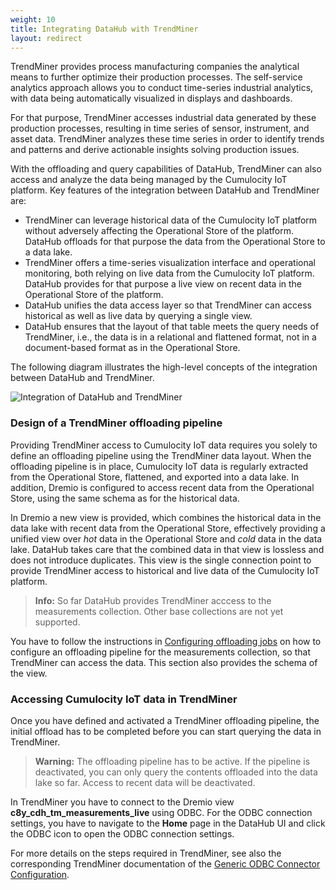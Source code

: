 ```yaml
---
weight: 10
title: Integrating DataHub with TrendMiner
layout: redirect
---
```


TrendMiner provides process manufacturing companies the analytical means to further optimize their production processes. The self-service analytics approach allows you to conduct time-series industrial analytics, with data being automatically visualized in displays and dashboards.

For that purpose, TrendMiner accesses industrial data generated by these production processes, resulting in time series of sensor, instrument, and asset data. TrendMiner analyzes these time series in order to identify trends and patterns and derive actionable insights solving production issues.

With the offloading and query capabilities of DataHub, TrendMiner can also access and analyze the data being managed by the Cumulocity IoT platform. Key features of the integration between DataHub and TrendMiner are:

* TrendMiner can leverage historical data of the Cumulocity IoT platform without adversely affecting the Operational Store of the platform. DataHub offloads for that purpose the data from the Operational Store to a data lake.
* TrendMiner offers a time-series visualization interface and operational monitoring, both relying on live data from the Cumulocity IoT platform. DataHub provides for that purpose a live view on recent data in the Operational Store of the platform.
* DataHub unifies the data access layer so that TrendMiner can access historical as well as live data by querying a single view.
* DataHub ensures that the layout of that table meets the query needs of TrendMiner, i.e., the data is in a relational and flattened format, not in a document-based format as in the Operational Store.

The following diagram illustrates the high-level concepts of the integration between DataHub and TrendMiner.

<img src="/images/datahub-guide/trendminer-highlevel-concept.png" alt="Integration of DataHub and TrendMiner" style="max-width: 100%">

### Design of a TrendMiner offloading pipeline

Providing TrendMiner access to Cumulocity IoT data requires you solely to define an offloading pipeline using the TrendMiner data layout. When the offloading pipeline is in place, Cumulocity IoT data is regularly extracted from the Operational Store, flattened, and exported into a data lake. In addition, Dremio is configured to access recent data from the Operational Store, using the same schema as for the historical data.

In Dremio a new view is provided, which combines the historical data in the data lake with recent data from the Operational Store, effectively providing a unified view over *hot* data in the Operational Store and *cold* data in the data lake. DataHub takes care that the combined data in that view is lossless and does not introduce duplicates. This view is the single connection point to provide TrendMiner access to historical and live data of the Cumulocity IoT platform.

> **Info:** So far DataHub provides TrendMiner acccess to the measurements collection. Other base collections are not yet supported.

You have to follow the instructions in [Configuring offloading jobs](/datahub/working-with-datahub/#configuring-offloading-jobs) on how to configure an offloading pipeline for the measurements collection, so that TrendMiner can access the data. This section also provides the schema of the view.

### Accessing Cumulocity IoT data in TrendMiner

Once you have defined and activated a TrendMiner offloading pipeline, the initial offload has to be completed before you can start querying the data in TrendMiner.

> **Warning:** The offloading pipeline has to be active. If the pipeline is deactivated, you can only query the contents offloaded into the data lake so far. Access to recent data will be deactivated.

In TrendMiner you have to connect to the Dremio view **c8y_cdh_tm_measurements_live** using ODBC. For the ODBC connection settings, you have to navigate to the **Home** page in the DataHub UI and click the ODBC icon to open the ODBC connection settings.

For more details on the steps required in TrendMiner, see also the corresponding TrendMiner documentation of the [Generic ODBC Connector Configuration](https://support.trendminer.com/hc/en-us/articles/360039446851-Generic-Connector-Configuration).
